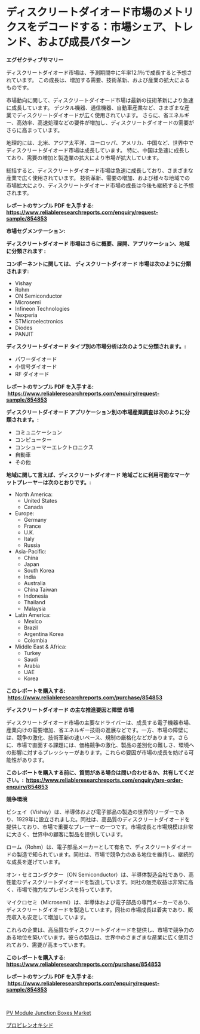 <p><h1>ディスクリートダイオード市場のメトリクスをデコードする：市場シェア、トレンド、および成長パターン</h1></p><p><strong>エグゼクティブサマリー</strong></p>
<p><p>ディスクリートダイオード市場は、予測期間中に年率12.1％で成長すると予想されています。 この成長は、増加する需要、技術革新、および産業の拡大によるものです。</p><p>市場動向に関して、ディスクリートダイオード市場は最新の技術革新により急速に成長しています。 デジタル機器、通信機器、自動車産業など、さまざまな産業でディスクリートダイオードが広く使用されています。 さらに、省エネルギー、高効率、高速処理などの要件が増加し、ディスクリートダイオードの需要がさらに高まっています。</p><p>地理的には、北米、アジア太平洋、ヨーロッパ、アメリカ、中国など、世界中でディスクリートダイオード市場は成長しています。 特に、中国は急速に成長しており、需要の増加と製造業の拡大により市場が拡大しています。</p><p>総括すると、ディスクリートダイオード市場は急速に成長しており、さまざまな産業で広く使用されています。 技術革新、需要の増加、および様々な地域での市場拡大により、ディスクリートダイオード市場の成長は今後も継続すると予想されます。</p></p>
<p><strong>レポートのサンプル PDF を入手する: <a href="https://www.reliableresearchreports.com/enquiry/request-sample/854853">https://www.reliableresearchreports.com/enquiry/request-sample/854853</a></strong></p>
<p><strong>市場セグメンテーション:</strong></p>
<p><strong> ディスクリートダイオード 市場はさらに概要、展開、アプリケーション、地域に分類されます :</strong></p>
<p><strong>コンポーネントに関しては、 ディスクリートダイオード 市場は次のように分類されます: &nbsp;</strong></p>
<p><ul><li>Vishay</li><li>Rohm</li><li>ON Semiconductor</li><li>Microsemi</li><li>Infineon Technologies</li><li>Nexperia</li><li>STMicroelectronics</li><li>Diodes</li><li>PANJIT</li></ul></p>
<p><strong> ディスクリートダイオード タイプ別の市場分析は次のように分類されます。:</strong></p>
<p><ul><li>パワーダイオード</li><li>小信号ダイオード</li><li>RF ダイオード</li></ul></p>
<p><strong>レポートのサンプル PDF を入手する: &nbsp;<a href="https://www.reliableresearchreports.com/enquiry/request-sample/854853">https://www.reliableresearchreports.com/enquiry/request-sample/854853</a></strong></p>
<p><strong> ディスクリートダイオード アプリケーション別の市場産業調査は次のように分類されます。:</strong></p>
<p><ul><li>コミュニケーション</li><li>コンピューター</li><li>コンシューマーエレクトロニクス</li><li>自動車</li><li>その他</li></ul></p>
<p><strong>地域に関して言えば、ディスクリートダイオード 地域ごとに利用可能なマーケットプレーヤーは次のとおりです。:</strong></p>
<p><ul>
    <li>
        North America:
        <ul>
            <li>United States</li>
            <li>Canada</li>
        </ul>
    </li>
    <li>
        Europe:
        <ul>
            <li>Germany</li>
            <li>France</li>
            <li>U.K.</li>
            <li>Italy</li>
            <li>Russia</li>
        </ul>
    </li>
    <li>
        Asia-Pacific:
        <ul>
            <li>China</li>
            <li>Japan</li>
            <li>South Korea</li>
            <li>India</li>
            <li>Australia</li>
            <li>China Taiwan</li>
            <li>Indonesia</li>
            <li>Thailand</li>
            <li>Malaysia</li>
        </ul>
    </li>
    <li>
        Latin America:
        <ul>
            <li>Mexico</li>
            <li>Brazil</li>
            <li>Argentina Korea</li>
            <li>Colombia</li>
        </ul>
    </li>
    <li>
        Middle East & Africa:
        <ul>
            <li>Turkey</li>
            <li>Saudi</li>
            <li>Arabia</li>
            <li>UAE</li>
            <li>Korea</li>
        </ul>
    </li>
    </ul></p>
<p><strong>このレポートを購入する: &nbsp;<a href="https://www.reliableresearchreports.com/purchase/854853">https://www.reliableresearchreports.com/purchase/854853</a></strong></p>
<p><strong>ディスクリートダイオード の主な推進要因と障壁 市場</strong></p>
<p><p>ディスクリートダイオード市場の主要なドライバーは、成長する電子機器市場、産業向けの需要増加、省エネルギー技術の進展などです。一方、市場の障壁には、競争の激化、技術革新の速いペース、規制の厳格化などがあります。さらに、市場で直面する課題には、価格競争の激化、製品の差別化の難しさ、環境への影響に対するプレッシャーがあります。これらの要因が市場の成長を妨げる可能性があります。</p></p>
<p><strong>このレポートを購入する前に、質問がある場合は問い合わせるか、共有してください。:&nbsp; <a href="https://www.reliableresearchreports.com/enquiry/pre-order-enquiry/854853">https://www.reliableresearchreports.com/enquiry/pre-order-enquiry/854853</a></strong></p>
<p><strong>競争環境</strong></p>
<p><p>ビシェイ（Vishay）は、半導体および電子部品の製造の世界的リーダーであり、1929年に設立されました。同社は、高品質のディスクリートダイオードを提供しており、市場で重要なプレーヤーの一つです。市場成長と市場規模は非常に大きく、世界中の顧客に製品を提供しています。　</p><p>ローム（Rohm）は、電子部品メーカーとして有名で、ディスクリートダイオードの製造で知られています。同社は、市場で競争力のある地位を維持し、継続的な成長を遂げています。　</p><p>オン・セミコンダクター（ON Semiconductor）は、半導体製造会社であり、高性能なディスクリートダイオードを製造しています。同社の販売収益は非常に高く、市場で強力なプレゼンスを持っています。　</p><p>マイクロセミ（Microsemi）は、半導体および電子部品の専門メーカーであり、ディスクリートダイオードを製造しています。同社の市場成長は着実であり、販売収入も安定して増加しています。　</p><p>これらの企業は、高品質なディスクリートダイオードを提供し、市場で競争力のある地位を築いています。彼らの製品は、世界中のさまざまな産業に広く使用されており、需要が高まっています。</p></p>
<p><strong>このレポートを購入する: &nbsp; <a href="https://www.reliableresearchreports.com/purchase/854853">https://www.reliableresearchreports.com/purchase/854853</a></strong></p>
<p><strong>レポートのサンプル PDF を入手する: &nbsp;<a href="https://www.reliableresearchreports.com/enquiry/request-sample/854853">https://www.reliableresearchreports.com/enquiry/request-sample/854853</a></strong><strong></strong></p>
<p>&nbsp;</p>
<p><p><a href="https://github.com/Chiragrp22/Market-Research-Report-List-4/blob/main/pv-module-junction-boxes-market.md">PV Module Junction Boxes Market</a></p><p><a href="https://github.com/efcvopdgkdx128/Market-Research-Report-List-1/blob/main/921938016782.md">プロピレンオキシド</a></p></p>